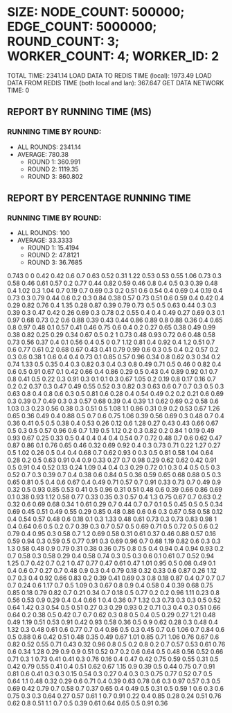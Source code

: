 
# SIZE: NODE_COUNT: 500000; EDGE_COUNT: 5000000; ROUND_COUNT: 3; WORKER_COUNT: 4; WORKER_ID: 2
 TOTAL TIME: 2341.14
 LOAD DATA TO REDIS TIME (local): 1973.49
 LOAD DATA FROM REDIS TIME (both local and lan): 367.647
 GET DATA NETWORK TIME: 0

## REPORT BY RUNNING TIME (MS)

 ### RUNNING TIME BY ROUND:

  + ALL ROUNDS: 2341.14
  + AVERAGE: 780.38
     + ROUND 1: 360.991
     + ROUND 2: 1119.35
     + ROUND 3: 860.802

## REPORT BY PERCENTAGE RUNNING TIME

 ### RUNNING TIME BY ROUND:

  + ALL ROUNDS: 100
  + AVERAGE: 33.3333
     + ROUND 1: 15.4194
     + ROUND 2: 47.8121
     + ROUND 3: 36.7685

0.743 0 0 0.42 0.42 0.6 0.7 0.63 0.52 0.31 1.22 0.53 0.53 0.55 1.06 0.73 0.3 0.58 0.46 0.61 0.57 0.2 0.77 0.44 0.82 0.59 0.46 0.8 0.4 0.5 0.3 0.39 0.48 0.4 1.02 0.3 1.04 0.7 0.19 0.7 0.69 0.3 0.2 0.51 0.6 0.54 0.4 0.69 0.4 0.19 0.4 0.73 0.3 0.79 0.44 0.6 0.2 0.3 0.84 0.38 0.57 0.73 0.51 0.6 0.59 0.4 0.42 0.4 0.29 0.82 0.76 0.4 1.35 0.28 0.87 0.39 0.79 0.73 0.5 0.5 0.63 0.44 0.3 0.3 0.39 0.3 0.47 0.42 0.26 0.69 0.3 0.78 0.2 0.55 0.4 0.4 0.49 0.27 0.69 0.3 0.1 0.97 0.68 0.73 0.2 0.6 0.88 0.39 0.43 0.44 0.86 0.89 0.8 0.88 0.36 0.4 0.65 0.8 0.97 0.48 0.1 0.57 0.41 0.46 0.75 0.6 0.4 0.2 0.27 0.65 0.38 0.49 0.99 0.38 0.82 0.25 0.29 0.34 0.67 0.5 0.2 1 0.73 0.48 0.93 0.72 0.6 0.48 0.58 0.73 0.56 0.37 0.4 0.1 0.56 0.4 0.5 0 0.7 1.12 0.81 0.4 0.92 0.4 1.2 0.51 0.7 0.6 0.77 0.61 0.2 0.68 0.67 0.43 0.41 0.79 0.99 0.6 0.3 0.5 0.4 0.2 0.57 0.2 0.3 0.6 0.38 1 0.6 0.4 0.4 0.73 0.1 0.85 0.57 0.96 0.34 0.8 0.62 0.3 0.34 0.2 0.74 1.33 0.5 0.35 0.4 0.3 0.82 0.3 0.4 0.3 0.8 0.49 0.71 0.5 0.46 0 0.82 0.4 0.6 0.5 0.91 0.67 0.1 0.42 0.66 0.4 0.86 0.29 0.5 0.43 0.4 0.89 0.92 0.1 0.7 0.8 0.41 0.5 0.22 0.3 0.91 0.3 0.1 0.1 0.3 0.67 1.05 0.2 0.19 0.8 0.17 0.16 0.7 0.2 0.2 0.37 0.3 0.47 0.49 0.55 0.52 0.3 0.82 0.3 0.63 0.6 0.7 0.7 0.3 0.5 0.3 0.63 0.8 0.4 0.8 0.6 0.3 0.5 0.81 0.6 0.28 0.4 0.54 0.49 0.2 0.2 0.21 0.6 0.69 0.3 0.39 0.7 0.49 0.3 0.3 0.57 0.68 0.39 0.4 0.39 1.1 0.62 0.69 0.2 0.58 0.6 1.03 0.3 0.23 0.56 0.38 0.3 0.51 0.5 1.08 1.1 0.86 0.31 0.9 0.2 0.53 0.67 1.26 0.65 0.36 0.49 0.4 0.88 0.5 0.7 0.6 0.75 1.06 0.39 0.56 0.69 0.3 0.48 0.7 0.4 0.36 0.41 0.5 0.5 0.38 0.4 0.53 0.26 0.12 0.6 1.28 0.27 0.43 0.43 0.66 0.67 0.5 0.3 0.5 0.57 0.96 0.6 0.7 1.19 0.5 1.12 0.2 0.3 0.82 0.2 0.84 1 0.19 0.49 0.93 0.67 0.25 0.33 0.5 0.4 0.4 0.4 0.4 0.54 0.7 0.72 0.48 0.7 0.6 0.62 0.47 0.87 0.86 0.1 0.76 0.65 0.46 0.32 0.69 0.92 0.4 0.3 0.73 0.71 0.22 1.27 0.27 0.5 1.02 0.26 0.5 0.4 0.4 0.68 0.7 0.62 0.93 0 0.3 0.5 0.81 0.58 1.04 0.64 0.28 0.2 0.5 0.63 0.91 0.4 0.9 0.33 0.27 0.7 0.98 0.29 0.62 0.62 0.42 0.91 0.5 0.91 0.4 0.52 0.13 0.24 1.09 0.4 0.4 0.3 0.29 0.72 0.1 0.3 0.4 0.5 0.5 0.3 0.52 0.7 0.3 0.39 0.7 0.4 0.38 0.6 0.84 0.5 0.36 0.59 0.65 0.68 0.88 0.5 0.3 0.65 0.81 0.5 0.4 0.6 0.67 0.4 0.49 0.71 0.57 0.7 0.91 0.33 0.73 0.7 0.49 0.9 0.32 0.5 0.93 0.85 0.53 0.41 0.5 0.96 0.31 0.51 0.48 0.6 0.39 0.66 0.86 0.69 0.1 0.38 0.93 1.12 0.58 0.77 0.33 0.35 0.3 0.57 0.4 1.3 0.75 0.67 0.7 0.63 0.2 0.32 0.6 0.69 0.68 0.34 1 0.61 0.29 0.7 0.44 0.7 0.7 0.1 0.5 0.45 0.5 0.5 0.34 0.69 0.45 0.51 0.49 0.55 0.29 0.85 0.48 0.86 0.6 0.6 0.3 0.67 0.58 0.58 0.12 0.4 0.54 0.57 0.48 0.6 0.18 0.1 0.3 1.33 0.48 0.61 0.73 0.3 0.73 0.83 0.98 1 0.4 0.64 0.6 0.5 0.2 0.7 0.39 0.3 0.7 0.57 0.5 0.69 0.71 0.5 0.72 0.5 0.6 0.2 0.79 0.4 0.95 0.3 0.58 0.7 1.2 0.69 0.58 0.31 0.61 0.37 0.46 0.88 0.57 0.16 0.59 0.94 0.3 0.59 0.5 0.77 0.91 0.3 0.69 0.96 0.7 0.68 1.19 0.82 0.6 0.3 0.3 1.3 0.58 0.48 0.9 0.79 0.31 0.38 0.36 0.75 0.8 0.5 0.4 0.94 0.4 0.94 0.93 0.2 0.7 0.58 0.3 0.58 0.29 0.4 0.58 0.74 0.3 0.5 0.3 0.6 0.1 0.61 0.7 0.52 0.94 1.25 0.7 0.42 0.7 0.2 1 0.47 0.77 0.47 0.61 0.47 1.01 0.95 0.5 0.08 0.49 0.1 0.4 0.6 0.7 0.27 0.7 0.48 0.9 0.3 0.4 0.79 0.18 0.32 0.33 0.6 0.87 0.26 1.12 0.7 0.3 0.4 0.92 0.66 0.83 0.2 0.39 0.41 0.69 0.3 0.8 0.18 0.87 0.4 0.7 0.7 0.7 0.7 0.24 0.6 1.17 0.7 0.5 1.09 0.3 0.67 0.8 0.9 0.4 0.58 0.4 0.39 0.68 0.75 0.85 0.18 0.79 0.82 0.7 0.21 0.34 0.7 0.18 0.5 0.77 0.2 0.2 0.96 1.11 0.23 0.8 0.56 0.53 0.9 0.29 0.4 0.4 0.66 1 0.4 0.36 0.7 1.32 0.3 0.73 0.3 0.3 0.5 0.52 0.64 1.42 0.3 0.54 0.5 0.51 0.27 0.3 0.29 0.93 0.2 0.71 0.3 0.4 0.3 0.51 0.66 0.64 0.2 0.38 0.5 0.42 0.7 0.7 0.62 0.3 0.8 0.5 0.4 0.5 0.29 0.27 1.21 0.48 0.49 1.19 0.51 0.53 0.91 0.42 0.93 0.58 0.36 0.5 0.9 0.62 0.28 0.3 0.48 0.4 1.32 0.3 0.48 0.61 0.6 0.77 0.7 0.4 0.86 0.5 0.3 0.45 0.7 0.6 1.06 0.7 0.84 0.6 0.5 0.88 0.6 0.42 0.51 0.48 0.35 0.49 0.67 1.01 0.85 0.71 1.06 0.76 0.67 0.6 0.82 0.52 0.55 0.71 0.43 0.32 0.96 0.8 0.5 0.2 0.8 0.2 0.7 0.57 0.53 0.61 0.76 0.6 0.34 1.28 0.29 0.9 0.9 0.51 0.52 0.7 0.2 0.6 0.64 0.5 0.48 0.56 0.52 0.66 0.71 0.3 1 0.73 0.41 0.41 0.3 0.76 0.16 0.4 0.47 0.42 0.75 0.59 0.55 0.31 0.5 0.42 0.79 0.55 0.41 0.4 0.51 0.62 0.67 1.15 0.9 0.39 0.5 0.44 0.75 0.7 0.91 0.81 0.6 0.41 0.3 0.3 0.15 0.54 0.3 0.27 0.4 0.3 0.3 0.75 0.77 0.52 0.7 0.5 0.64 1.1 0.48 0.32 0.29 0.6 0.71 0.4 0.39 0.63 0.78 0.6 0.3 0.97 0.57 0.3 0.5 0.69 0.42 0.79 0.7 0.58 0.7 0.37 0.65 0.4 0.49 0.5 0.31 0.5 0.59 1 0.6 0.3 0.6 0.75 0.3 0.3 0.64 0.27 0.57 0.61 1 0.7 0.91 0.22 0.4 0.85 0.28 0.24 0.51 0.76 0.62 0.8 0.51 1.1 0.7 0.5 0.39 0.61 0.64 0.65 0.5 0.91 0.36 